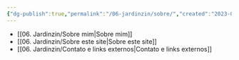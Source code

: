 ```yaml
---
{"dg-publish":true,"permalink":"/06-jardinzin/sobre/","created":"2023-05-15 12:04","updated":"2023-05-15 12:04"}
---
```



- [[06. Jardinzin/Sobre mim\|Sobre mim]]
- [[06. Jardinzin/Sobre este site\|Sobre este site]]
- [[06. Jardinzin/Contato e links externos\|Contato e links externos]]